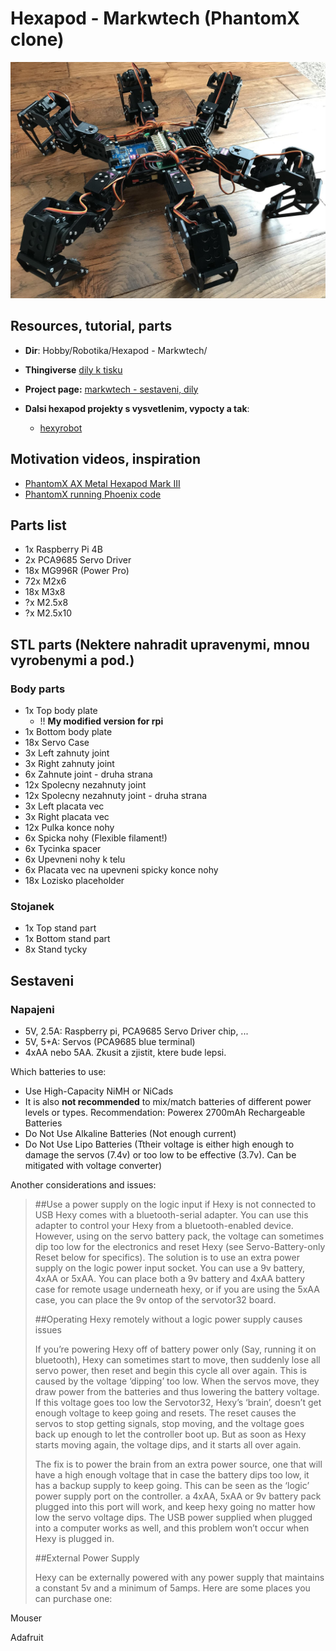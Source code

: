 # Hexapod - Markwtech (PhantomX clone)

![Finalni robot](Whole-Thing.jpg)

## Resources, tutorial, parts

- **Dir**: Hobby/Robotika/Hexapod - Markwtech/
- **Thingiverse** [dily k tisku](https://www.thingiverse.com/thing:3463845)
- **Project page:** [markwtech - sestaveni, dily](https://markwtech.com/robots/hexapod/)

- **Dalsi hexapod projekty s vysvetlenim, vypocty a tak**:
  - [hexyrobot](https://hexyrobot.wordpress.com/)

## Motivation videos, inspiration

- [PhantomX AX Metal Hexapod Mark III](https://www.youtube.com/watch?v=8v16kpBj9JQ)
- [PhantomX running Phoenix code](https://www.youtube.com/watch?v=rAeQn5QnyXo)

## Parts list

- 1x Raspberry Pi 4B
- 2x PCA9685 Servo Driver
- 18x MG996R (Power Pro)
- 72x  M2x6
- 18x  M3x8
- ?x M2.5x8
- ?x M2.5x10

## STL parts (Nektere nahradit upravenymi, mnou vyrobenymi a pod.)

### Body parts

- 1x Top body plate
  - !! **My modified version for rpi**
- 1x Bottom body plate
- 18x Servo Case
- 3x Left zahnuty joint
- 3x Right zahnuty joint
- 6x Zahnute joint - druha strana
- 12x Spolecny nezahnuty joint
- 12x Spolecny nezahnuty joint - druha strana
- 3x Left placata vec
- 3x Right placata vec
- 12x Pulka konce nohy
- 6x Spicka nohy        (Flexible filament!)
- 6x Tycinka spacer
- 6x Upevneni nohy k telu
- 6x Placata vec na upevneni spicky konce nohy
- 18x Lozisko placeholder

### Stojanek

- 1x Top stand part
- 1x Bottom stand part
- 8x Stand tycky

## Sestaveni

### Napajeni

- 5V, 2.5A: Raspberry pi, PCA9685 Servo Driver chip, ...
- 5V, 5+A: Servos (PCA9685 blue terminal)
- 4xAA nebo 5AA. Zkusit a zjistit, ktere bude lepsi.

Which batteries to use:

- Use High-Capacity NiMH or NiCads
- It is also **not recommended** to mix/match batteries of different power levels or types. Recommendation: Powerex 2700mAh Rechargeable Batteries
- Do Not Use Alkaline Batteries (Not enough current)
- Do Not Use Lipo Batteries (Ttheir voltage is either high enough to damage the servos (7.4v) or too low to be effective (3.7v). Can be mitigated with voltage converter)

Another considerations and issues:

>##Use a power supply on the logic input if Hexy is not connected to USB
> Hexy comes with a bluetooth-serial adapter. You can use this adapter to control your Hexy from a bluetooth-enabled device. However, using on the servo battery pack, the voltage can sometimes dip too low for the electronics and reset Hexy (see Servo-Battery-only Reset below for specifics). The solution is to use an extra power supply on the logic power input socket. You can use a 9v battery, 4xAA or 5xAA. You can place both a 9v battery and 4xAA battery case for remote usage underneath hexy, or if you are using the 5xAA case, you can place the 9v ontop of the servotor32 board.
>
>##Operating Hexy remotely without a logic power supply causes issues
>
> If you’re powering Hexy off of battery power only (Say, running it on bluetooth), Hexy can sometimes start to move, then suddenly lose all servo power, then reset and begin this cycle all over again. This is caused by the voltage ‘dipping’ too low. When the servos move, they draw power from the batteries and thus lowering the battery voltage. If this voltage goes too low the Servotor32, Hexy’s ‘brain’, doesn’t get enough voltage to keep going and resets. The reset causes the servos to stop getting signals, stop moving, and the voltage goes back up enough to let the controller boot up. But as soon as Hexy starts moving again, the voltage dips, and it starts all over again.
>
> The fix is to power the brain from an extra power source, one that will have a high enough voltage that in case the battery dips too low, it has a backup supply to keep going. This can be seen as the ‘logic’ power supply port on the controller. a 4xAA, 5xAA or 9v battery pack plugged into this port will work, and keep hexy going no matter how low the servo voltage dips. The USB power supplied when plugged into a computer works as well, and this problem won’t occur when Hexy is plugged in.
>
>##External Power Supply
>
>Hexy can be externally powered with any power supply that maintains a constant 5v and a minimum of 5amps. Here are some places you can purchase one:

Mouser

Adafruit